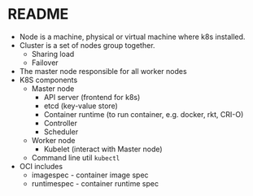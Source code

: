 # README

- Node is a machine, physical or virtual machine where k8s installed.
- Cluster is a set of nodes group together.
    - Sharing load
    - Failover
- The master node responsible for all worker nodes
- K8S components
    - Master node
        - API server (frontend for k8s)
        - etcd (key-value store)
        - Container runtime (to run container, e.g. docker, rkt, CRI-O)
        - Controller
        - Scheduler
    - Worker node
        - Kubelet (interact with Master node)
    - Command line util `kubectl`
- OCI includes
    - imagespec - container image spec
    - runtimespec - container runtime spec